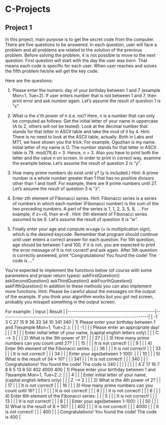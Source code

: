# C-Projects

## Project 1
In this project, main purpose is to get the secret code from the computer. There are five questions to be answered. In each question, user will face a problem and all problems are related to the solution of the previous problem. Before solving the problem, it is not possible to move to the next question. First question will start with the day the user was born. That means each code is specific for each user. When user reaches and solves the fifth problem he/she will get the key code.

Here are the questions: 

1)  Please enter the numeric day of your birthday between 1 and 7 (example Mon=1, Tue=2). If user enters number that is not between 1 and 7, then print error and ask number again.
Let’s assume the result of question 1 is “x”.  

2)  What is the x’th power of n (i.e. nx)? Here, n is a number that can only be computed as follows:
Get the initial letter of your name in uppercase (A to Z, others will not be tested). Look at the decimal number that stands for that letter in ASCII table and take the mod of it by 4. 
Hint: There is no need to look at the ASCII table, actually. Both in Labs and MT1, we have shown you the trick. 
For example, Oguzhan is my name. Initial letter of my name is O. The number stands for that letter in ASCII table is 79. mod(79,4) = 3. Hence, n = 3.
Also you have to print both the letter and the value n on screen. In order to print in correct way, examine the example below.
Let’s assume the result of question 2 is “y”. 

3)  How many prime numbers do exist until y? (y is included.) 
Hint: A prime number is a whole number greater than 1 that has no positive divisors other than 1 and itself. 
For example, there are 9 prime numbers until 27.
Let’s assume the result of question 3 is  “z”. 

4)  Enter zth element of Fibonacci series. 
Hint: Fibonacci series is a series of numbers in which each number (Fibonacci number) is the sum of the two preceding numbers. A part of the series is 1, 1, 2, 3, 5, 8, …
For example,  if z==6, then w=8 .
Hint: 0th element of Fibonacci series assumed to be 0.
Let’s assume the result of question 4 is “w”. 

5)  Finally enter your age and compute w×age (× is multiplication sign), which is the desired keycode. 
Remember that program should continue until user enters a correct answer for each question. For 5th question, age should be between 1 and 100, if it is not, you are expected to print the error message of It is not correct! and ask again.
After 5th question is correctly answered, print “Congratulations! You found the code! The code is …”

You’re expected to implement the functions below (of course with some parameters and proper return types):
askFirstQuestion()
askSecondQuestion()
askThirdQuestion()
askFourthQuestion()
askFifthQuestion() 
In addition to these methods you can also implement more functions.
Hint: Please be careful about the messages on the output of the example. If you think your algorithm works but you got red screen, probably you misspell something in the output screen.

For example:
|                  Input 							       |                                  Result                                  |
|--------------------------------------------|--------------------------------------------------------------------------|
|    -1 3 C 27 15 9 36 33 34 10 341 340			 | 1) Please enter your birthday between 1 and 7(example Mon=1, Tue=2..):   |
|                                            |    -1                                                                    |
|                                            |     Please enter an appropriate day!                                     |
|                                            |     3                                                                    |
|                                            |     Enter initial letter of your name, (capital english letters only)    |
|                                            |     C --> 3                                                              |
|                                            |  2) What is the 3th power of 3?                                          |
|                                            |     27                                                                   |
|                                            |  3) How many prime numbers can you count until 27?                       |
|                                            |     15                                                                   |
|                                            |     It is not correct!                                                   |
|                                            |     9                                                                    |
|                                            |  4) Enter 9th element of the Fibonacci series:                           |
|                                            |     36                                                                   |
|                                            |     It is not correct!                                                   |
|                                            |     33                                                                   |
|                                            |     It is not correct!                                                   |
|                                            |     34                                                                   |
|                                            |     Enter your age(between 1-100):                                       |
|                                            |     10                                                                   |
|                                            |  5) What is the result of 34 * 10?                                       |
|                                            |     341                                                                  |
|                                            |     It is not correct!                                                   |
|                                            |     340                                                                  |
|                                            |     Congratulations! You found the code! The code is 340                 |
|                                            |                                                                          |
|                                            |                                                                          |
|  4 Z 17 16 7 8 6 5 13 8 50 402 4000 400    |  1) Please enter your birthday between 1 and 7(example Mon=1, Tue=2..):  |
|                                            |       4                                                                  |
|                                            |       Enter initial letter of your name, (capital english letters only)  |
|                                            |       Z --> 2                                                            |
|                                            |    2) What is the 4th power of 2?                                        |
|                                            |       17                                                                 |
|                                            |       It is not correct!                                                 |
|                                            |       16                                                                 |
|                                            |    3) How many prime numbers can you count until 16?                     |
|                                            |       7                                                                  |
|                                            |       It is not correct!                                                 |
|                                            |       8                                                                  |
|                                            |       It is not correct!                                                 |
|                                            |       6                                                                  |
|                                            |    4) Enter 6th element of the Fibonacci series:                         |
|                                            |       5                                                                  |
|                                            |       It is not correct!                                                 |
|                                            |       13                                                                 |
|                                            |       It is not correct!                                                 |
|                                            |       8                                                                  |
|                                            |       Enter your age(between 1-100):                                     |
|                                            |       50                                                                 |
|                                            |    5) What is the result of 8 * 50?                                      |
|                                            |       402                                                                |
|                                            |       It is not correct!                                                 |
|                                            |       4000                                                               |
|                                            |       It is not correct!                                                 |
|                                            |       400                                                                |
|                                            |       Congratulations! You found the code! The code is 400               |
